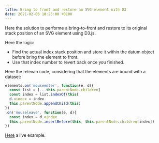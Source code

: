 ```yaml
---
title: Bring to front and restore an SVG element with D3
date: 2021-02-05 18:25:00 +0100
---
```




Here the solution to performe a bring-to-front and restore to its original stack position of an SVG element using D3.js.

Here the logic: 

- Find the actual index stack position and store it within the datum object before bring the element to front.
- Use that index number to revert back once you finished.

Here the relevan code, considering that the elements are bound with a dataset:

```js
elements.on('mouseenter', function(e, d){
  const list = [...this.parentNode.children]
  const index = list.indexOf(this)
  d.oindex = index
  this.parentNode.appendChild(this)
})
.on('mouseleave', function(e, d){
  const index = d.oindex
  this.parentNode.insertBefore(this, this.parentNode.children[index])
})
```

[Here](https://codepen.io/abusedmedia/pen/XWNXLxE) a live example.